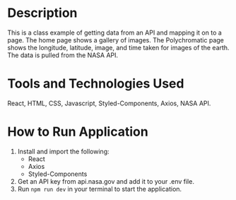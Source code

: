 # Description 
This is a class example of getting data from an API and mapping it on to a page. The home page shows a gallery of images. The Polychromatic page shows the longitude, latitude, image, and time taken for images of the earth. The data is pulled from the NASA API.

# Tools and Technologies Used
React, HTML, CSS, Javascript, Styled-Components, Axios, NASA API.

# How to Run Application
1. Install and import the following:
    - React
    - Axios
    - Styled-Components
2. Get an API key from api.nasa.gov and add it to your .env file.
3. Run `npm run dev` in your terminal to start the application.